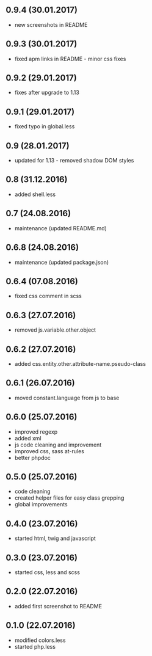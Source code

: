 ## 0.9.4 (30.01.2017)
* new screenshots in README

## 0.9.3 (30.01.2017)
* fixed apm links in README - minor css fixes

## 0.9.2 (29.01.2017)
* fixes after upgrade to 1.13

## 0.9.1 (29.01.2017)
* fixed typo in global.less

## 0.9 (28.01.2017)
* updated for 1.13 - removed shadow DOM styles

## 0.8 (31.12.2016)
* added shell.less

## 0.7 (24.08.2016)
* maintenance (updated README.md)

## 0.6.8 (24.08.2016)
* maintenance (updated package.json)

## 0.6.4 (07.08.2016)
* fixed css comment in scss

## 0.6.3 (27.07.2016)
* removed js.variable.other.object

## 0.6.2 (27.07.2016)
* added css.entity.other.attribute-name.pseudo-class

## 0.6.1 (26.07.2016)
* moved constant.language from js to base

## 0.6.0 (25.07.2016)
* improved regexp
* added xml
* js code cleaning and improvement
* improved css, sass  at-rules
* better phpdoc

## 0.5.0 (25.07.2016)
* code cleaning
* created helper files for easy class grepping
* global improvements

## 0.4.0 (23.07.2016)
* started html, twig and javascript

## 0.3.0  (23.07.2016)
* started css, less and scss

## 0.2.0 (22.07.2016)
* added first screenshot to README

## 0.1.0 (22.07.2016)
* modified colors.less
* started php.less
